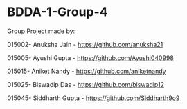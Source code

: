 # BDDA-1-Group-4
Group Project made by:

015002- Anuksha Jain - https://github.com/anuksha21

015005- Ayushi Gupta - https://github.com/Ayushi040998

015015- Aniket Nandy - https://github.com/aniketnandy

015025- Biswadip Das - https://github.com/biswadip12

015045- Siddharth Gupta - https://github.com/Siddharth9o9
